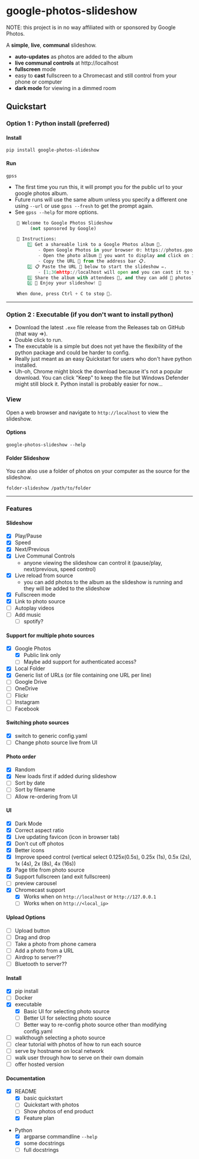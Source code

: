 # google-photos-slideshow

NOTE: this project is in no way affiliated with or sponsored by Google Photos.

A **simple**, **live**, **communal** slideshow.
* **auto-updates** as photos are added to the album
* **live communal controls** at http://localhost
* **fullscreen** mode
* easy to **cast** fullscreen to a Chromecast and still control from your phone or computer
* **dark mode** for viewing in a dimmed room

## Quickstart
### Option 1 : Python install (preferred)
#### Install
```commandline
pip install google-photos-slideshow
```

#### Run
```commandline
gpss
```
* The first time you run this, it will prompt you for the public url to your google photos album.
* Future runs will use the same album unless you specify a different one using `--url` or use `gpss --fresh` to get the prompt again.
* See `gpss --help` for more options.

```python
    👋 Welcome to Google Photos Slideshow
         (not sponsored by Google)

    📜 Instructions:
        1️⃣ Get a shareable link to a Google Photos album 📸.
            - Open Google Photos in your browser 🌐: https://photos.google.com/albums
            - Open the photo album 📖 you want to display and click on it 👆.
            - Copy the URL 🔗 from the address bar 📋.
        2️⃣ 📋 Paste the URL 🔗 below to start the slideshow ✏️.
            - [1;36mhttp://localhost will open and you can cast it to your 📺 TV.
        3️⃣ Share the album with attendees 🤝, and they can add 📸 photos as the slideshow runs.
        4️⃣ 🎉 Enjoy your slideshow! 🎥

    When done, press Ctrl + C to stop 🛑.
```

---

### Option 2 : Executable (if you don't want to install python)
* Download the latest `.exe` file release from the Releases tab on GitHub (that way =>). 
* Double click to run.
* The executable is a simple but does not yet have the flexibility of the python package and could be harder to config. 
* Really just meant as an easy Quickstart for users who don't have python installed.
* Uh-oh, Chrome might block the download because it's not a popular download. You can click "Keep" to keep the file but Windows Defender might still block it. Python install is probably easier for now...



### View
Open a web browser and navigate to `http://localhost` to view the slideshow.

#### Options
```commandline
google-photos-slideshow --help
```


#### Folder Slideshow
You can also use a folder of photos on your computer as the source for the slideshow.
```commandline
folder-slideshow /path/to/folder
```

<hr/>

### Features
#### Slideshow
  * [x] Play/Pause
  * [x] Speed
  * [x] Next/Previous
  * [x] Live Communal Controls
    * anyone viewing the slideshow can control it (pause/play, next/previous, speed control)
  * [x] Live reload from source 
    * you can add photos to the album as the slideshow is running and they will be added to the slideshow
  * [x] Fullscreen mode
  * [x] Link to photo source
  * [ ] Autoplay videos
  * [ ] Add music
    * [ ] spotify?
#### Support for multiple photo sources
  * [x] Google Photos
    * [x] Public link only
    * [ ] Maybe add support for authenticated access?
  * [x] Local Folder
  * [x] Generic list of URLs (or file containing one URL per line)
  * [ ] Google Drive
  * [ ] OneDrive
  * [ ] Flickr
  * [ ] Instagram
  * [ ] Facebook
#### Switching photo sources
  * [x] switch to generic config.yaml
  * [ ] Change photo source live from UI
#### Photo order
  * [x] Random
  * [x] New loads first if added during slideshow
  * [ ] Sort by date
  * [ ] Sort by filename
  * [ ] Allow re-ordering from UI
#### UI
  * [x] Dark Mode
  * [x] Correct aspect ratio
  * [x] Live updating favicon (icon in browser tab)
  * [x] Don't cut off photos
  * [x] Better icons
  * [x] Improve speed control (vertical select 0.125x(0.5s), 0.25x (1s), 0.5x (2s), 1x (4s), 2x (8s), 4x (16s))
  * [x] Page title from photo source
  * [x] Support fullscreen (and exit fullscreen)
  * [ ] preview carousel
  * [x] Chromecast support
    * [x] Works when on `http://localhost` or `http://127.0.0.1`
    * [ ] Works when on `http://<local_ip>`
#### Upload Options
  * [ ] Upload button
  * [ ] Drag and drop
  * [ ] Take a photo from phone camera
  * [ ] Add a photo from a URL
  * [ ] Airdrop to server??
  * [ ] Bluetooth to server??
#### Install
  * [x] pip install
  * [ ] Docker
  * [x] executable
    * [x] Basic UI for selecting photo source
    * [ ] Better UI for selecting photo source
    * [ ] Better way to re-config photo source other than modifying config.yaml
  * [ ] walkthough selecting a photo source
  * [ ] clear tutorial with photos of how to run each source
  * [ ] serve by hostname on local network
  * [ ] walk user through how to serve on their own domain
  * [ ] offer hosted version
#### Documentation
  * [x] README
    * [x] basic quickstart
    * [ ] Quickstart with photos
    * [ ] Show photos of end product
    * [x] Feature plan 
  * Python
    * [x] argparse commandline `--help`
    * [x] some docstrings
    * [ ] full docstrings
